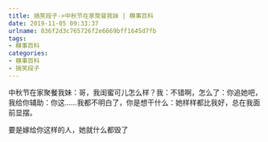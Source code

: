 ```yaml
---
title: 搞笑段子->中秋节在家聚餐我妹 | 糗事百科
date: 2019-11-05 09:33:37
urlname: 036f2d3c765726f2e6669bff1645d7fb
tags: 
- 糗事百科
categories:
- 糗事百科
- 搞笑段子
---
```

中秋节在家聚餐我妹：哥，我闺蜜可儿怎么样？我：不错啊，怎么了：你追她吧，我给你辅助：你这……我都不明白了，你是想干什么：她样样都比我好，总在我面前显摆。

要是嫁给你这样的人，她就什么都毁了


